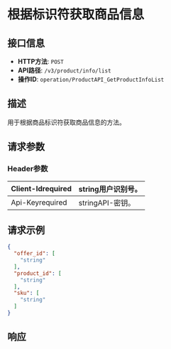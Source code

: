# 根据标识符获取商品信息

## 接口信息

- **HTTP方法**: `POST`
- **API路径**: `/v3/product/info/list`
- **操作ID**: `operation/ProductAPI_GetProductInfoList`

## 描述

用于根据商品标识符获取商品信息的方法。

## 请求参数

### Header参数

| Client-Idrequired | string用户识别号。 |
|---|---|
| Api-Keyrequired | stringAPI-密钥。 |

## 请求示例

```json
{
  "offer_id": [
    "string"
  ],
  "product_id": [
    "string"
  ],
  "sku": [
    "string"
  ]
}
```

## 响应
